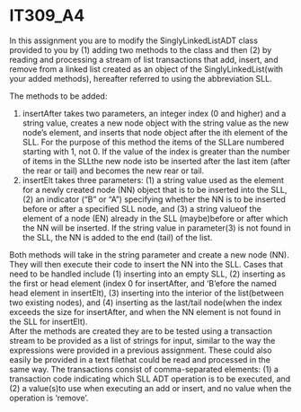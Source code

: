 # IT309_A4
In this assignment you are to modify the SinglyLinkedListADT class provided to you by (1) adding two methods to the class and then (2) by reading and processing a stream of list transactions that add, insert, and remove from a linked list created as an object of the SinglyLinkedList(with your added methods), hereafter referred to using the abbreviation SLL.

The methods to be added:
1.  insertAfter takes two parameters, an integer index (0 and higher) and a string value, creates a new node object with the string value as the new node’s element, and inserts that node object after the ith element of the SLL.  For the purpose of this method the items of the SLLare numbered starting with 1, not 0.  If the value of the index is greater than the number of items in the SLLthe new node isto be inserted after the last item (after the rear or tail) and becomes the new rear or tail.
2.  insertElt takes three parameters: (1) a string value used as the element for a newly created node (NN) object that is to be inserted into the SLL, (2) an indicator (“B” or “A”) specifying whether the NN is to be inserted before or after a specified SLL node, and (3) a string valueof the element of a node (EN) already in the SLL (maybe)before or after which the NN will be inserted.  If the string value in parameter(3) is not found in the SLL, the NN is added to the end (tail) of the list.     

Both methods will take in the string parameter and create a new node (NN).  They will then execute their code to insert the NN into the SLL.  Cases that need to be handled include (1) inserting into an empty SLL, (2) inserting as the first or head element (index 0 for insertAfter, and ‘B’efore the named head element in insertElt), (3) inserting into the interior of the list(between two existing nodes), and (4) inserting as the last/tail node(when the index exceeds the size for insertAfter, and when the NN element is not found in the SLL for insertElt).    
After the methods are created they are to be tested using a transaction stream to be provided as a list of strings for input, similar to the way the expressions were provided in a previous assignment.  These could also easily be provided in a text filethat could be read and processed in the same way.  The transactions consist of comma-separated elements: (1) a transaction code indicating which SLL ADT operation is to be executed, and (2) a value(s)to use when executing an add or insert, and no value when the operation is ‘remove’. 
